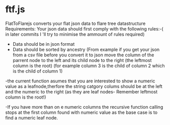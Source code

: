 ftf.js
======

FlatToFlarejs converts your flat json data to flare tree datastructure
Requirements:
Your json data should first comply with the following rules:-( in later commits I 'll try to minimise the ammount of rules required)
- Data should be in json format 
- Data should be sorted by ancestry (From example if you get your json from a csv file before you convert it to json move the column of the parrent node to the left and its child node to the right (the leftmost column is the root)
(for example column 3 is the child of column 2 which is the child of column 1)

-the  current function asumes that you are interested to show a numeric value as a leafnode,therfore the string catgory colums should be at the left and the numeric to the right (as they are leaf nodes- Remember leftmost column is the root!)

-If you have more than on e numeric columns the recursive function calling stops at the first column found with numeric value as the base case is to find  a numeric leaf node.
